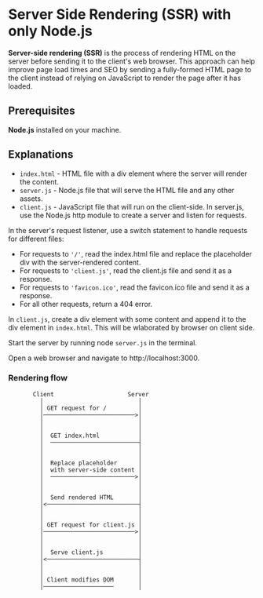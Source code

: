 # Server Side Rendering (SSR) with only Node.js

**Server-side rendering (SSR)** is the process of rendering HTML on the server before sending it to the client's web
browser.
This approach can help improve page load times and SEO by sending a fully-formed HTML page to the client instead of
relying on JavaScript to render the page after it has loaded.

## Prerequisites

**Node.js** installed on your machine.

## Explanations

- `index.html` - HTML file with a div element where the server will render the content.
- `server.js` - Node.js file that will serve the HTML file and any other assets.
- `client.js` - JavaScript file that will run on the client-side.
In server.js, use the Node.js http module to create a server and listen for requests.

In the server's request listener, use a switch statement to handle requests for different files:

- For requests to `'/'`, read the index.html file and replace the placeholder div with the server-rendered content.
- For requests to `'client.js'`, read the client.js file and send it as a response.
- For requests to `'favicon.ico'`, read the favicon.ico file and send it as a response.
- For all other requests, return a 404 error.

In `client.js`, create a div element with some content and append it to the div element in `index.html`.
This will be wlaborated by browser on client side.

Start the server by running node `server.js` in the terminal.

Open a web browser and navigate to http://localhost:3000.

### Rendering flow

           Client                     Server
             │                           │
             │ GET request for /         │
             │──────────────────────────>│
             │                           │
             │                           │
             │  GET index.html           │
             │  ─────────────────────────┤
             │                           │
             │                           │
             │  Replace placeholder      │
             │  with server-side content │
             │  ────────────────────────>│
             │                           │
             │                           │
             │  Send rendered HTML       │
             │<──────────────────────────┤
             │                           │
             │                           │
             │ GET request for client.js │
             │──────────────────────────>│
             │                           │
             │                           │
             │  Serve client.js          │
             │<──────────────────────────┤
             │                           │
             │                           │
             │ Client modifies DOM       │
             │────────────────────       │


